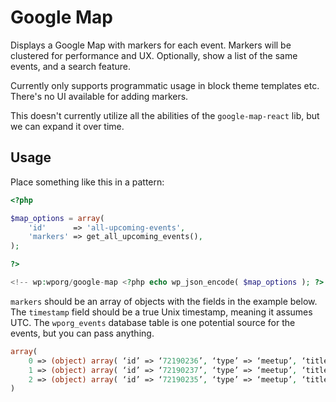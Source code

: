# Google Map

Displays a Google Map with markers for each event. Markers will be clustered for performance and UX. Optionally, show a list of the same events, and a search feature.

Currently only supports programmatic usage in block theme templates etc. There's no UI available for adding markers.

This doesn't currently utilize all the abilities of the `google-map-react` lib, but we can expand it over time.


## Usage

Place something like this in a pattern:

```php
<?php

$map_options = array(
	'id'      => 'all-upcoming-events',
	'markers' => get_all_upcoming_events(),
);

?>

<!-- wp:wporg/google-map <?php echo wp_json_encode( $map_options ); ?> /-->
```

`markers` should be an array of objects with the fields in the example below. The `timestamp` field should be a true Unix timestamp, meaning it assumes UTC. The `wporg_events` database table is one potential source for the events, but you can pass anything.

```php
array(
	0 => (object) array( ‘id’ => ‘72190236’, ‘type’ => ‘meetup’, ‘title’ => ‘WordPress For Beginners – WPSyd’, ‘url’ => ‘https://www.meetup.com/wordpress-sydney/events/294365830’, ‘meetup’ => ‘WordPress Sydney’, ‘location’ => ‘Sydney, Australia’, ‘latitude’ => ‘-33.865295’, ‘longitude’ => ‘151.2053’, ‘tz_offset’ => ‘36000’, ‘timestamp’ => 1693209600 ),
	1 => (object) array( ‘id’ => ‘72190237’, ‘type’ => ‘meetup’, ‘title’ => ‘WordPress Help Desk’, ‘url’ => ‘https://www.meetup.com/wordpress-gwinnett/events/292032515’, ‘meetup’ => ‘WordPress Gwinnett’, ‘location’ => ‘online’, ‘latitude’ => ‘33.94’, ‘longitude’ => ‘-83.96’, ‘tz_offset’ => ‘-14400’, ‘timestamp’ => 1693260000 ),
	2 => (object) array( ‘id’ => ‘72190235’, ‘type’ => ‘meetup’, ‘title’ => ‘WordPress Warwickshire Virtual Meetup ‘, ‘url’ => ‘https://www.meetup.com/wordpress-warwickshire-meetup/events/295325208’, ‘meetup’ => ‘WordPress Warwickshire Meetup’, ‘location’ => ‘online’, ‘latitude’ => ‘52.52’, ‘longitude’ => ‘-1.47’, ‘tz_offset’ => ‘3600’, ‘timestamp’ => 1693245600 ),
)
```
